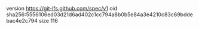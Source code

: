 version https://git-lfs.github.com/spec/v1
oid sha256:5556106ed03d21d6ad402c1cc794a8b0b5e84a3e4210c83c69bddebac4e2c794
size 116
